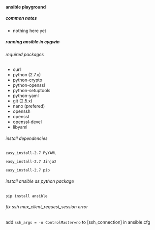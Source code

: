 #### ansible playground

##### common notes

* nothing here yet

##### running ansible in cygwin

###### required packages

* curl
* python (2.7.x)
* python-crypto
* python-openssl
* python-setuptools
* python-yaml
* git (2.5.x)
* nano (prefered)
* openssh
* openssl
* openssl-devel
* libyaml

###### install dependencies

`easy_install-2.7 PyYAML`

`easy_install-2.7 Jinja2`

`easy_install-2.7 pip`

###### install ansible as python package

`pip install ansible`

###### fix ssh mux_client_request_session error

add `ssh_args = -o ControlMaster=no` to [ssh_connection] in ansible.cfg
